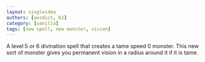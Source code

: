 ```yaml
---
layout: singleidea
authors: [aosdict, K2]
category: [vanilla]
tags: [new spell, new monster, vision]
---
```

A level 5 or 6 divination spell that creates a tame speed 0 monster. This new sort of monster gives you permanent vision in a radius around it if it is tame.

